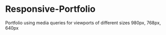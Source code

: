# Responsive-Portfolio
Portfolio using media queries for viewports of different sizes 980px, 768px, 640px
